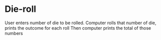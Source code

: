 # Die-roll
User enters number of die to be rolled. 
Computer rolls that number of die, prints the outcome for each roll
Then computer prints the total of those numbers
